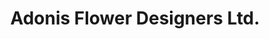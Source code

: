 ---
title: "Adonis Flower Designers Ltd."
url: /dublin/adonis-flower-designers-ltd/
shop: Blumen
---